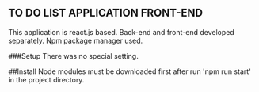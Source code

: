 ## TO DO LIST APPLICATION FRONT-END

This application is react.js based. Back-end and front-end developed separately. Npm package manager used.

###Setup
There was no special setting. 

##Install
Node modules must be downloaded first after 
run 'npm run start' in the project directory.